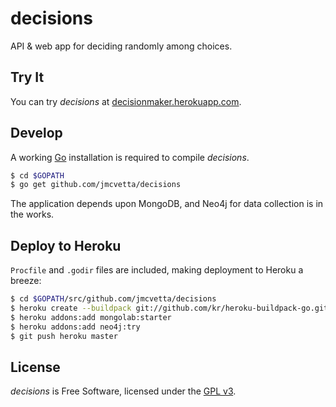# decisions

API & web app for deciding randomly among choices.

## Try It

You can try *decisions* at [decisionmaker.herokuapp.com](https://decisionmaker.herokuapp.com).


## Develop

A working [Go](http://golang.org) installation is required to compile *decisions*.  

```bash
$ cd $GOPATH
$ go get github.com/jmcvetta/decisions
```

The application depends upon MongoDB, and Neo4j for data collection is in the works.


## Deploy to Heroku

``Procfile`` and ``.godir`` files are included, making deployment to Heroku a breeze:

```bash
$ cd $GOPATH/src/github.com/jmcvetta/decisions
$ heroku create --buildpack git://github.com/kr/heroku-buildpack-go.git
$ heroku addons:add mongolab:starter
$ heroku addons:add neo4j:try
$ git push heroku master
```


## License

*decisions* is Free Software, licensed under the [GPL
v3](http://www.gnu.org/copyleft/gpl.html).
